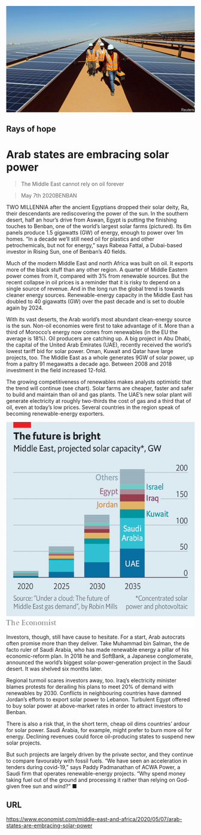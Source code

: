 ![](./images/20200509_MAP003_0.jpg)

## Rays of hope

# Arab states are embracing solar power

> The Middle East cannot rely on oil forever

> May 7th 2020BENBAN

TWO MILLENNIA after the ancient Egyptians dropped their solar deity, Ra, their descendants are rediscovering the power of the sun. In the southern desert, half an hour’s drive from Aswan, Egypt is putting the finishing touches to Benban, one of the world’s largest solar farms (pictured). Its 6m panels produce 1.5 gigawatts (GW) of energy, enough to power over 1m homes. “In a decade we’ll still need oil for plastics and other petrochemicals, but not for energy,” says Rabeaa Fattal, a Dubai-based investor in Rising Sun, one of Benban’s 40 fields.

Much of the modern Middle East and north Africa was built on oil. It exports more of the black stuff than any other region. A quarter of Middle Eastern power comes from it, compared with 3% from renewable sources. But the recent collapse in oil prices is a reminder that it is risky to depend on a single source of revenue. And in the long run the global trend is towards cleaner energy sources. Renewable-energy capacity in the Middle East has doubled to 40 gigawatts (GW) over the past decade and is set to double again by 2024.

With its vast deserts, the Arab world’s most abundant clean-energy source is the sun. Non-oil economies were first to take advantage of it. More than a third of Morocco’s energy now comes from renewables (in the EU the average is 18%). Oil producers are catching up. A big project in Abu Dhabi, the capital of the United Arab Emirates (UAE), recently received the world’s lowest tariff bid for solar power. Oman, Kuwait and Qatar have large projects, too. The Middle East as a whole generates 9GW of solar power, up from a paltry 91 megawatts a decade ago. Between 2008 and 2018 investment in the field increased 12-fold.

The growing competitiveness of renewables makes analysts optimistic that the trend will continue (see chart). Solar farms are cheaper, faster and safer to build and maintain than oil and gas plants. The UAE’s new solar plant will generate electricity at roughly two-thirds the cost of gas and a third that of oil, even at today’s low prices. Several countries in the region speak of becoming renewable-energy exporters.

![](./images/20200509_MAC400.png)

Investors, though, still have cause to hesitate. For a start, Arab autocrats often promise more than they deliver. Take Muhammad bin Salman, the de facto ruler of Saudi Arabia, who has made renewable energy a pillar of his economic-reform plan. In 2018 he and SoftBank, a Japanese conglomerate, announced the world’s biggest solar-power-generation project in the Saudi desert. It was shelved six months later.

Regional turmoil scares investors away, too. Iraq’s electricity minister blames protests for derailing his plans to meet 20% of demand with renewables by 2030. Conflicts in neighbouring countries have damned Jordan’s efforts to export solar power to Lebanon. Turbulent Egypt offered to buy solar power at above-market rates in order to attract investors to Benban.

There is also a risk that, in the short term, cheap oil dims countries’ ardour for solar power. Saudi Arabia, for example, might prefer to burn more oil for energy. Declining revenues could force oil-producing states to suspend new solar projects.

But such projects are largely driven by the private sector, and they continue to compare favourably with fossil fuels. “We have seen an acceleration in tenders during covid-19,” says Paddy Padmanathan of ACWA Power, a Saudi firm that operates renewable-energy projects. “Why spend money taking fuel out of the ground and processing it rather than relying on God-given free sun and wind?” ■

## URL

https://www.economist.com/middle-east-and-africa/2020/05/07/arab-states-are-embracing-solar-power
